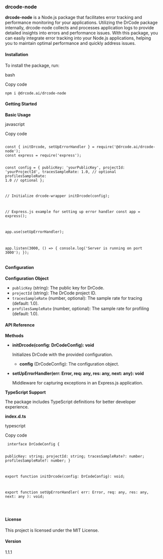 <h3 id="drcode-wrapper">drcode-node</h3>
<p><strong>drcode-node</strong> is a Node.js package that facilitates error tracking and performance monitoring for your applications. Utilizing the DrCode package internally, drcode-node collects and processes application logs to provide detailed insights into errors and performance issues. With this package, you can easily integrate error tracking into your Node.js applications, helping you to maintain optimal performance and quickly address issues.</p>
<h4 id="installation">Installation</h4>
<p>To install the package, run:</p>
<p>bash</p>
<p>Copy code</p>
<pre><code class="language-const">npm i @drcode.ai/drcode-node </code></pre>

<h4 id="getting-started">Getting Started</h4>
<p><strong>Basic Usage</strong></p>
<p>javascript</p>
<p>Copy code</p>
<pre><code class="language-const">
const { initDrcode, setUpErrorHandler } = require('@drcode.ai/drcode-node');
const express = require('express');

const config = {
publicKey: 'yourPublicKey',
projectId: 'yourProjectId',
tracesSampleRate: 1.0, // optional
profilesSampleRate: 1.0 // optional
};

// Initialize drcode-wrapper
initDrcode(config);

// Express.js example for setting up error handler
const app = express();

app.use(setUpErrorHandler);

app.listen(3000, () => {
console.log('Server is running on port 3000');
});
</code></pre>

<h4 id="configuration">Configuration</h4>
<p><strong>Configuration Object</strong></p>
<ul>
<li><code>publicKey</code> (string): The public key for DrCode.</li>
<li><code>projectId</code> (string): The DrCode project ID.</li>
<li><code>tracesSampleRate</code> (number, optional): The sample rate for tracing (default: 1.0).</li>
<li><code>profilesSampleRate</code> (number, optional): The sample rate for profiling (default: 1.0).</li>
</ul>
<h4 id="api-reference">API Reference</h4>
<p><strong>Methods</strong></p>
<ul>
<li><p><strong>initDrcode(config: DrCodeConfig): void</strong></p>
<p>Initializes DrCode with the provided configuration.</p>
<ul>
<li><strong>config</strong> (DrCodeConfig): The configuration object.</li>
</ul>
</li>
<li><p><strong>setUpErrorHandler(err: Error, req: any, res: any, next: any): void</strong></p>
<p>Middleware for capturing exceptions in an Express.js application.</p>
</li>
</ul>
<p><strong>TypeScript Support</strong></p>
<p>The package includes TypeScript definitions for better developer experience.</p>
<p><strong>index.d.ts</strong></p>
<p>typescript</p>
<p>Copy code</p>
<pre><code class="language-const"> interface DrCodeConfig {

publicKey: string;
projectId: string;
tracesSampleRate?: number;
profilesSampleRate?: number;
}

export function initDrcode(config: DrCodeConfig): void;

export function setUpErrorHandler(
err: Error,
req: any,
res: any,
next: any
): void;

</code></pre>

<h4 id="license">License</h4>
<p>This project is licensed under the MIT License.</p>
<h4 id="version">Version</h4>
<p>1.1.1</p>

